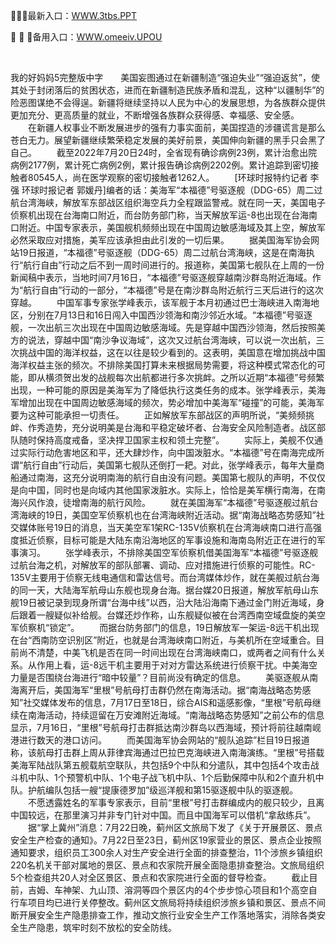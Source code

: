 <p>
	🧹🧹🧹最新入口：<a href="http://www.baidu.com/link?url=6MA2SWnO3Raqke39an_0PUxosM6ZrUGzi1BN9tNnlPW&wd">WWW.3tbs.PPT</a> 
	<p>
		🙊
🙊
🙊备用入口：<a href="http://www.baidu.com/link?url=6MA2SWnO3Raqke39an_0PUxosM6ZrUGzi1BN9tNnlPW&wd">WWW.omeeiv.UPOU</a> 
	</p>
	<p>
		<br />
	</p>
	<p>
		我的好妈妈5完整版中字　　美国妄图通过在新疆制造“强迫失业”“强迫返贫”，使其处于封闭落后的贫困状态，进而在新疆制造民族矛盾和混乱，这种“以疆制华”的险恶图谋绝不会得逞。新疆将继续坚持以人民为中心的发展思想，为各族群众提供更加充分、更高质量的就业，不断增强各族群众获得感、幸福感、安全感。
　　在新疆人权事业不断发展进步的强有力事实面前，美国捏造的涉疆谎言是那么苍白无力。展望新疆继续繁荣稳定发展的美好前景，美国伸向新疆的黑手只会黑了自己。
　　截至2022年7月20日24时，全省现有确诊病例23例，累计治愈出院病例2177例，累计死亡病例2例，累计报告确诊病例2202例。累计追踪到密切接触者80545人，尚在医学观察的密切接触者1262人。
　　[环球时报特约记者 李强 环球时报记者 郭媛丹]编者的话：美海军“本福德”号驱逐舰（DDG-65）周二过航台湾海峡，解放军东部战区组织海空兵力全程跟监警戒。就在同一天，美国电子侦察机出现在台海南口附近，而台防务部门称，当天解放军运-8也出现在台海南口附近。中国专家表示，美国舰机频频出现在中国周边敏感海域及其上空，解放军必然采取应对措施，美军应该承担由此引发的一切后果。
　　据美国海军协会网站19日报道，“本福德”号驱逐舰（DDG-65）周二过航台湾海峡，这是在南海执行“航行自由”行动之后不到一周时间进行的。报道称，美国第七舰队在上周的一份新闻稿中表示，当地时间7月16日，“本福德”号驱逐舰穿越南沙群岛附近海域。作为“航行自由”行动的一部分，“本福德”号是在南沙群岛附近航行三天后进行的这次穿越。
　　中国军事专家张学峰表示，该军舰于本月初通过巴士海峡进入南海地区，分别在7月13日和16日闯入中国西沙领海和南沙邻近水域。“本福德”号驱逐舰，一次出航三次出现在中国周边敏感海域。先是穿越中国西沙领海，然后按照美方的说法，穿越中国“南沙争议海域”，这次又过航台湾海峡，可以说一次出航，三次挑战中国的海洋权益，这在以往是较少看到的。这表明，美国意在增加挑战中国海洋权益主张的频次。不排除美国打算未来根据局势需要，将这种模式常态化的可能，即从横须贺出发的战舰每次出航都进行多次挑衅。之所以近期“本福德”号频繁出现，一种可能的原因是美海军为了降低执行这类任务的成本。张学峰表示，美海军增加出现在中国周边敏感海域的频次，势必增加中美海军“碰撞”的可能，美海军要为这种可能承担一切责任。
　　正如解放军东部战区的声明所说，“美频频挑衅、作秀造势，充分说明美是台海和平稳定破坏者、台海安全风险制造者。战区部队随时保持高度戒备，坚决捍卫国家主权和领土完整”。
　　实际上，美舰不仅通过实际行动危害地区和平，还大肆炒作，向中国泼脏水。“本福德”号在南海完成所谓“航行自由”行动后，美国第七舰队还倒打一耙。对此，张学峰表示，每年大量商船通过南海，这充分说明南海的航行自由没有问题。美国第七舰队的声明，不仅仅是向中国，同时也是向域内其他国家泼脏水。实际上，恰恰是美军横行南海，在南海兴风作浪，徒增南海的航行风险。
　　就在美国海军“本福德”号驱逐舰过航台湾海峡的19日，美国空军侦察机也在台湾海峡附近活动。据“南海战略态势感知”社交媒体账号19日的消息，当天美空军1架RC-135V侦察机在台湾海峡南口进行高强度抵近侦察，目标可能是大陆东南沿海地区的军事设施和海南岛附近正在进行的军事演习。
　　张学峰表示，不排除美国空军侦察机借美国海军“本福德”号驱逐舰过航台海之机，对解放军的部队部署、调动、应对措施进行侦察的可能性。RC-135V主要用于侦察无线电通信和雷达信号。而台湾媒体炒作，就在美舰过航台海的同一天，大陆海军航母山东舰也现身台海。据台媒20日报道，解放军航母山东舰19日被记录到现身所谓“台海中线”以西，沿大陆沿海南下通过金门附近海域，身后跟着一艘疑似补给舰。台媒还炒作称，山东舰疑似被在台湾西南空域盘旋的美空军侦察机“锁定”。
　　而据台防务部门的信息，19日解放军一架运-8远干机出现在台“西南防空识别区”附近，也就是台湾海峡南口附近，与美机所在空域重合。目前尚不清楚，中美飞机是否在同一时间出现在台湾海峡南口，或两者之间有什么关系。从作用上看，运-8远干机主要用于对对方雷达系统进行侦察干扰。中美海空力量是否围绕台海进行“暗中较量”？目前尚没有确定的信息。
　　美驱逐舰从南海离开后，美国海军“里根”号航母打击群仍然在南海活动。据“南海战略态势感知”社交媒体发布的信息，7月17日至18日，综合AIS和遥感影像，“里根”号航母继续在南海活动，持续逗留在万安滩附近海域。“南海战略态势感知”之前公布的信息显示，7月16日，“里根”号航母打击群抵达南沙群岛以西海域，预计将前往越南岘港进行数天的港口访问。
　　而美国海军协会网站的“舰队追踪”栏目19日报道称，该航母打击群上周从菲律宾海通过巴拉巴克海峡进入南海演练。“里根”号搭载美海军陆战队第五舰载航空联队，共包括9个中队和分遣队，其中包括4个攻击战斗机中队、1个预警机中队、1个电子战飞机中队、1个后勤保障中队和2个直升机中队。护航编队包括一艘“提康德罗加”级巡洋舰和第15驱逐舰中队的驱逐舰。
　　不愿透露姓名的军事专家表示，目前“里根”号打击群编成内的舰只较少，且离中国较远，在那里演习并非专门针对中国。而且中国海军可以借机“拿敌练兵”。
　　据“掌上冀州”消息：7月22日晚，蓟州区文旅局下发了《关于开展景区、景点安全生产检查的通知》。7月22日至23日，蓟州区19家营业的景区、景点企业按照通知要求，组织员工300余人对生产安全进行全面的排查整治，11个涉旅乡镇组织220名机关干部对属地的景区、景点和农家院开展全面隐患排查整治。文旅局组织5个检查组共20人对全区景区、景点和农家院进行全面的督导检查。
　　截止目前，吉姆、车神架、九山顶、溶洞等四个景区内的4个步步惊心项目和1个高空自行车项目均已进行关停整改。蓟州区文旅局将持续组织涉旅乡镇和景区、景点不间断开展安全生产隐患排查工作，推动文旅行业安全生产工作落地落实，消除各类安全生产隐患，筑牢时刻不放松的安全防线。
	</p>
